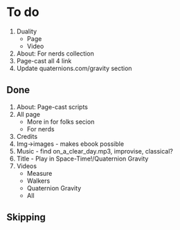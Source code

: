 # To do

1. Duality
    * Page
    * Video
1. About: For nerds collection
1. Page-cast all 4 link
1. Update quaternions.com/gravity section

## Done

1. About: Page-cast scripts
1. All page
    * More in for folks secion
    * For nerds
1. Credits
1. Img->images - makes ebook possible
1. Music - find on_a_clear_day.mp3, improvise, classical?
1. Title - Play in Space-Time!/Quaternion Gravity
1. Videos
    * Measure
    * Walkers
    * Quaternion Gravity
    * All

## Skipping
